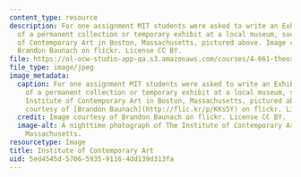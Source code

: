 ```yaml
---
content_type: resource
description: For one assignment MIT students were asked to write an Exhibition Review
  of a permanent collection or temporary exhibit at a local museum, such as The Institute
  of Contemporary Art in Boston, Massachusetts, pictured above. Image courtesy of
  Brandon Baunach on flickr. License CC BY.
file: https://ol-ocw-studio-app-qa.s3.amazonaws.com/courses/4-661-theory-and-method-in-the-study-of-architecture-and-art-fall-2015/5ed4545d5706593591164dd139d313fa_4-661f15.jpg
file_type: image/jpeg
image_metadata:
  caption: For one assignment MIT students were asked to write an Exhibition Review
    of a permanent collection or temporary exhibit at a local museum, such as The
    Institute of Contemporary Art in Boston, Massachusetts, pictured above. (Image
    courtesy of [Brandon Baunach](http://flic.kr/p/KKs5Y) on flickr. License CC BY.)
  credit: Image courtesy of Brandon Baunach on flickr. License CC BY.
  image-alt: A nighttime photograph of The Institute of Contemporary Art in Boston,
    Massachusetts.
resourcetype: Image
title: Institute of Contemporary Art
uid: 5ed4545d-5706-5935-9116-4dd139d313fa
---
```

